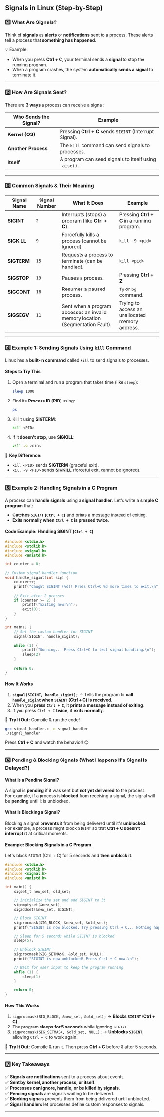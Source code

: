 ## **Signals in Linux (Step-by-Step)**  

### **1️⃣ What Are Signals?**  
Think of **signals** as **alerts** or **notifications** sent to a process. These alerts tell a process that **something has happened**.  

💡 Example:  
- When you press **Ctrl + C**, your terminal sends a **signal** to stop the running program.  
- When a program crashes, the system **automatically sends a signal** to terminate it.  

---

### **2️⃣ How Are Signals Sent?**  
There are **3 ways** a process can receive a signal:  

| Who Sends the Signal?  | Example |
|------------------------|---------|
| **Kernel (OS)** | Pressing **Ctrl + C** sends `SIGINT` (Interrupt Signal). |
| **Another Process** | The `kill` command can send signals to processes. |
| **Itself** | A program can send signals to itself using `raise()`. |

---

### **3️⃣ Common Signals & Their Meaning**  

| Signal Name | Signal Number | What It Does | Example |
|------------|--------------|-------------|---------|
| **SIGINT** | `2` | Interrupts (stops) a program (like **Ctrl + C**). | Pressing **Ctrl + C** in a running program. |
| **SIGKILL** | `9` | Forcefully kills a process (cannot be ignored). | `kill -9 <pid>` |
| **SIGTERM** | `15` | Requests a process to terminate (can be handled). | `kill <pid>` |
| **SIGSTOP** | `19` | Pauses a process. | Pressing **Ctrl + Z** |
| **SIGCONT** | `18` | Resumes a paused process. | `fg` or `bg` command. |
| **SIGSEGV** | `11` | Sent when a program accesses an invalid memory location (Segmentation Fault). | Trying to access an unallocated memory address. |

---

### **4️⃣ Example 1: Sending Signals Using `kill` Command**  
Linux has a **built-in command** called `kill` to send signals to processes.  

#### **Steps to Try This**  
1. Open a terminal and run a program that takes time (like `sleep`):  
   ```bash
   sleep 1000
   ```
2. Find its **Process ID (PID)** using:  
   ```bash
   ps
   ```
3. Kill it using **SIGTERM**:  
   ```bash
   kill <PID>
   ```
4. If it **doesn't stop**, use **SIGKILL**:  
   ```bash
   kill -9 <PID>
   ```

📌 **Key Difference:**  
- `kill <PID>` sends **SIGTERM** (graceful exit).  
- `kill -9 <PID>` sends **SIGKILL** (forceful exit, cannot be ignored).  

---

### **5️⃣ Example 2: Handling Signals in a C Program**  
A process can **handle signals** using a **signal handler**. Let's write a **simple C program** that:  
- **Catches `SIGINT` (`Ctrl + C`)** and prints a message instead of exiting.  
- **Exits normally when `Ctrl + C` is pressed twice**.  

#### **Code Example: Handling SIGINT (`Ctrl + C`)**  
```c
#include <stdio.h>
#include <stdlib.h>
#include <signal.h>
#include <unistd.h>

int counter = 0;

// Custom signal handler function
void handle_sigint(int sig) {
    counter++;
    printf("Caught SIGINT (%d)! Press Ctrl+C %d more times to exit.\n", sig, 2 - counter);
    
    // Exit after 2 presses
    if (counter >= 2) {
        printf("Exiting now!\n");
        exit(0);
    }
}

int main() {
    // Set the custom handler for SIGINT
    signal(SIGINT, handle_sigint);
    
    while (1) {
        printf("Running... Press Ctrl+C to test signal handling.\n");
        sleep(2);
    }
    
    return 0;
}
```

#### **How It Works**  
1. **`signal(SIGINT, handle_sigint);`** → Tells the program to **call `handle_sigint` when `SIGINT` (Ctrl + C) is received**.  
2. When you **press `Ctrl + C`**, it **prints a message instead of exiting**.  
3. If you press `Ctrl + C` **twice**, it **exits normally**.  

📌 **Try It Out:** Compile & run the code!  
```bash
gcc signal_handler.c -o signal_handler
./signal_handler
```
Press **Ctrl + C** and watch the behavior! 😊  

---

### **6️⃣ Pending & Blocking Signals (What Happens If a Signal Is Delayed?)**  

#### **What Is a Pending Signal?**  
A signal is **pending** if it was sent but **not yet delivered** to the process.  
For example, if a process is **blocked** from receiving a signal, the signal will be **pending** until it is unblocked.  

#### **What Is Blocking a Signal?**  
Blocking a signal **prevents** it from being delivered until it's **unblocked**.  
For example, a process might block `SIGINT` so that **Ctrl + C doesn't interrupt it** at critical moments.  

#### **Example: Blocking Signals in a C Program**
Let's block `SIGINT` (Ctrl + C) for 5 seconds and **then unblock it**.

```c
#include <stdio.h>
#include <stdlib.h>
#include <signal.h>
#include <unistd.h>

int main() {
    sigset_t new_set, old_set;

    // Initialize the set and add SIGINT to it
    sigemptyset(&new_set);
    sigaddset(&new_set, SIGINT);

    // Block SIGINT
    sigprocmask(SIG_BLOCK, &new_set, &old_set);
    printf("SIGINT is now blocked. Try pressing Ctrl + C... Nothing happens!\n");

    // Sleep for 5 seconds while SIGINT is blocked
    sleep(5);

    // Unblock SIGINT
    sigprocmask(SIG_SETMASK, &old_set, NULL);
    printf("SIGINT is now unblocked! Press Ctrl + C now.\n");

    // Wait for user input to keep the program running
    while (1) {
        sleep(1);
    }

    return 0;
}
```

#### **How This Works**  
1. `sigprocmask(SIG_BLOCK, &new_set, &old_set);` → **Blocks `SIGINT` (Ctrl + C)**.  
2. The program **sleeps for 5 seconds** while ignoring `SIGINT`.  
3. `sigprocmask(SIG_SETMASK, &old_set, NULL);` → **Unblocks `SIGINT`**, allowing `Ctrl + C` to work again.  

📌 **Try It Out:** Compile & run it. Then press **Ctrl + C** before & after 5 seconds.  

---

### **7️⃣ Key Takeaways**  

✅ **Signals are notifications** sent to a process about events.  
✅ **Sent by kernel, another process, or itself**.  
✅ **Processes can ignore, handle, or be killed by signals**.  
✅ **Pending signals** are signals waiting to be delivered.  
✅ **Blocking signals** prevents them from being delivered until unblocked.  
✅ **Signal handlers** let processes define custom responses to signals.  

---